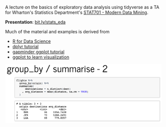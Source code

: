 A lecture on the basics of exploratory data analysis using tidyverse as a TA for Wharton's Statistics Department's [STAT701 - Modern Data Mining](https://statistics.wharton.upenn.edu/programs/mba/course-descriptions/).

**Presentation**: [bit.ly/stats_eda](https://bit.ly/stats_eda)

Much of the material and examples is derived from 

- [R for Data Science](http://r4ds.had.co.nz/exploratory-data-analysis.html)
- [dplyr tutorial](https://cran.rstudio.com/web/packages/dplyr/vignettes/introduction.html)
- [gapminder ggplot tutorial](https://github.com/jennybc/ggplot2-tutorial/blob/master/gapminder-ggplot2-scatterplot.md)
- [ggplot to learn visualization](http://sharpsightlabs.com/blog/r-package-think-about-visualization/)

![](stat701_eda_lecture.png)
